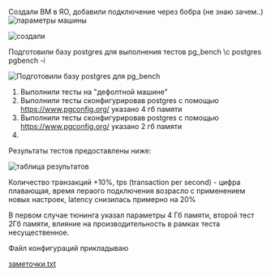 Создали ВМ в ЯО, добавили подключение через бобра (не знаю зачем..)
![параметры машины](https://github.com/user-attachments/assets/8f56d761-cb27-4fbb-b94a-4f57cc4d0688)

![создали](https://github.com/user-attachments/assets/56229186-0bee-4b58-b082-4409ee984440)

Подготовили базу postgres для выполнения тестов pg_bench \c postgres pgbench -i

![Подготовили базу postgres для pg_bench](https://github.com/user-attachments/assets/4dd5468e-05d8-4315-913f-282fea6afccf)

1. Выполнили тесты на "дефолтной машине"
2. Выполнили тесты сконфигурировав postgres с помощью https://www.pgconfig.org/ указано 4 гб памяти
3. Выполнили тесты сконфигурировав postgres с помощью https://www.pgconfig.org/ указано 2 гб памяти
4. 
Результаты тестов предоставлены ниже:

![таблица результатов](https://github.com/user-attachments/assets/f8f6743a-4e23-494f-b374-6537360f26d3)

Количество транзакций +10%, tps (transaction per second) - цифра плавающая, время пераого подключения возрасло с применением новых настроек, latency снизилась примерно на 20%

В первом случае тюнинга указал параметры 4 Гб памяти, второй тест 2Гб памяти, влияние на производительность в рамках теста несущественное.

Файл конфигураций прикладываю

[заметочки.txt](https://github.com/user-attachments/files/18551243/default.txt)
